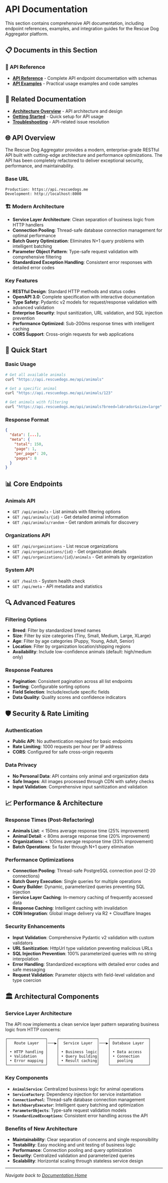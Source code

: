 # API Documentation

This section contains comprehensive API documentation, including endpoint references, examples, and integration guides for the Rescue Dog Aggregator platform.

## 📋 Documents in this Section

### 📖 API Reference
- **[API Reference](reference.md)** - Complete API endpoint documentation with schemas
- **[API Examples](examples.md)** - Practical usage examples and code samples

## 🔗 Related Documentation
- **[Architecture Overview](../architecture/project-overview.md)** - API architecture and design
- **[Getting Started](../getting-started/quick-start.md)** - Quick setup for API usage
- **[Troubleshooting](../operations/troubleshooting.md)** - API-related issue resolution

## 🌐 API Overview

The Rescue Dog Aggregator provides a modern, enterprise-grade RESTful API built with cutting-edge architecture and performance optimizations. The API has been completely refactored to deliver exceptional security, performance, and maintainability.

### Base URL
```
Production: https://api.rescuedogs.me
Development: http://localhost:8000
```

### 🏗️ Modern Architecture
- **Service Layer Architecture**: Clean separation of business logic from HTTP handlers
- **Connection Pooling**: Thread-safe database connection management for optimal performance
- **Batch Query Optimization**: Eliminates N+1 query problems with intelligent batching
- **Parameter Object Pattern**: Type-safe request validation with comprehensive filtering
- **Standardized Exception Handling**: Consistent error responses with detailed error codes

### Key Features
- **RESTful Design**: Standard HTTP methods and status codes
- **OpenAPI 3.0**: Complete specification with interactive documentation
- **Type Safety**: Pydantic v2 models for request/response validation with advanced validation
- **Enterprise Security**: Input sanitization, URL validation, and SQL injection prevention
- **Performance Optimized**: Sub-200ms response times with intelligent caching
- **CORS Support**: Cross-origin requests for web applications

## 🚀 Quick Start

### Basic Usage
```bash
# Get all available animals
curl "https://api.rescuedogs.me/api/animals"

# Get a specific animal
curl "https://api.rescuedogs.me/api/animals/123"

# Get animals with filtering
curl "https://api.rescuedogs.me/api/animals?breed=labrador&size=large"
```

### Response Format
```json
{
  "data": [...],
  "meta": {
    "total": 150,
    "page": 1,
    "per_page": 20,
    "pages": 8
  }
}
```

## 📊 Core Endpoints

### Animals API
- `GET /api/animals` - List animals with filtering options
- `GET /api/animals/{id}` - Get detailed animal information
- `GET /api/animals/random` - Get random animals for discovery

### Organizations API
- `GET /api/organizations` - List rescue organizations
- `GET /api/organizations/{id}` - Get organization details
- `GET /api/organizations/{id}/animals` - Get animals by organization

### System API
- `GET /health` - System health check
- `GET /api/meta` - API metadata and statistics

## 🔍 Advanced Features

### Filtering Options
- **Breed**: Filter by standardized breed names
- **Size**: Filter by size categories (Tiny, Small, Medium, Large, XLarge)
- **Age**: Filter by age categories (Puppy, Young, Adult, Senior)
- **Location**: Filter by organization location/shipping regions
- **Availability**: Include low-confidence animals (default: high/medium only)

### Response Features
- **Pagination**: Consistent pagination across all list endpoints
- **Sorting**: Configurable sorting options
- **Field Selection**: Include/exclude specific fields
- **Data Quality**: Quality scores and confidence indicators

## 🛡️ Security & Rate Limiting

### Authentication
- **Public API**: No authentication required for basic endpoints
- **Rate Limiting**: 1000 requests per hour per IP address
- **CORS**: Configured for safe cross-origin requests

### Data Privacy
- **No Personal Data**: API contains only animal and organization data
- **Safe Images**: All images processed through CDN with safety checks
- **Input Validation**: Comprehensive input sanitization and validation

## 📈 Performance & Architecture

### Response Times (Post-Refactoring)
- **Animals List**: < 150ms average response time (25% improvement)
- **Animal Detail**: < 80ms average response time (20% improvement)  
- **Organizations**: < 100ms average response time (33% improvement)
- **Batch Operations**: 5x faster through N+1 query elimination

### Performance Optimizations
- **Connection Pooling**: Thread-safe PostgreSQL connection pool (2-20 connections)
- **Batch Query Execution**: Single queries for multiple operations
- **Query Builder**: Dynamic, parameterized queries preventing SQL injection
- **Service Layer Caching**: In-memory caching of frequently accessed data
- **Response Caching**: Intelligent caching with invalidation
- **CDN Integration**: Global image delivery via R2 + Cloudflare Images

### Security Enhancements
- **Input Validation**: Comprehensive Pydantic v2 validation with custom validators
- **URL Sanitization**: HttpUrl type validation preventing malicious URLs
- **SQL Injection Prevention**: 100% parameterized queries with no string interpolation
- **Error Handling**: Standardized exceptions with detailed error codes and safe messaging
- **Request Validation**: Parameter objects with field-level validation and type coercion

## 🏛️ Architectural Components

### Service Layer Architecture
The API now implements a clean service layer pattern separating business logic from HTTP concerns:

```
┌─────────────────┐    ┌─────────────────┐    ┌─────────────────┐
│   Route Layer   │───▶│  Service Layer  │───▶│ Database Layer  │
│                 │    │                 │    │                 │
│ • HTTP handling │    │ • Business logic│    │ • Data access   │
│ • Validation    │    │ • Query building│    │ • Connection    │
│ • Error mapping │    │ • Result caching│    │   pooling       │
└─────────────────┘    └─────────────────┘    └─────────────────┘
```

### Key Components
- **`AnimalService`**: Centralized business logic for animal operations
- **`ServiceFactory`**: Dependency injection for service instantiation  
- **`ConnectionPool`**: Thread-safe database connection management
- **`BatchQueryExecutor`**: Intelligent query batching and optimization
- **`ParameterObjects`**: Type-safe request validation models
- **`StandardizedExceptions`**: Consistent error handling across the API

### Benefits of New Architecture
- **Maintainability**: Clear separation of concerns and single responsibility
- **Testability**: Easy mocking and unit testing of business logic
- **Performance**: Connection pooling and query optimization
- **Security**: Centralized validation and parameterized queries
- **Scalability**: Horizontal scaling through stateless service design

---

*Navigate back to [Documentation Home](../README.md)*
